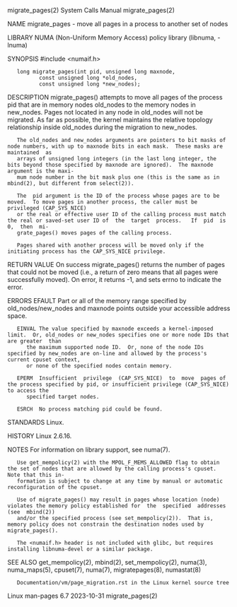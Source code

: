migrate_pages(2)						      System Calls Manual						      migrate_pages(2)

NAME
       migrate_pages - move all pages in a process to another set of nodes

LIBRARY
       NUMA (Non-Uniform Memory Access) policy library (libnuma, -lnuma)

SYNOPSIS
       #include <numaif.h>

       long migrate_pages(int pid, unsigned long maxnode,
			  const unsigned long *old_nodes,
			  const unsigned long *new_nodes);

DESCRIPTION
       migrate_pages()	attempts  to move all pages of the process pid that are in memory nodes old_nodes to the memory nodes in new_nodes.  Pages not located
       in any node in old_nodes will not be migrated.  As far as possible, the kernel maintains the relative topology relationship inside old_nodes during the
       migration to new_nodes.

       The old_nodes and new_nodes arguments are pointers to bit masks of node numbers, with up to maxnode bits in each mask.  These masks are	maintained  as
       arrays of unsigned long integers (in the last long integer, the bits beyond those specified by maxnode are ignored).  The maxnode argument is the maxi‐
       mum node number in the bit mask plus one (this is the same as in mbind(2), but different from select(2)).

       The  pid argument is the ID of the process whose pages are to be moved.	To move pages in another process, the caller must be privileged (CAP_SYS_NICE)
       or the real or effective user ID of the calling process must match the real or saved-set user ID of  the	 target	 process.   If	pid  is	 0,  then  mi‐
       grate_pages() moves pages of the calling process.

       Pages shared with another process will be moved only if the initiating process has the CAP_SYS_NICE privilege.

RETURN VALUE
       On  success  migrate_pages() returns the number of pages that could not be moved (i.e., a return of zero means that all pages were successfully moved).
       On error, it returns -1, and sets errno to indicate the error.

ERRORS
       EFAULT Part or all of the memory range specified by old_nodes/new_nodes and maxnode points outside your accessible address space.

       EINVAL The value specified by maxnode exceeds a kernel-imposed limit.  Or, old_nodes or new_nodes specifies one or more node IDs that are greater  than
	      the maximum supported node ID.  Or, none of the node IDs specified by new_nodes are on-line and allowed by the process's current cpuset context,
	      or none of the specified nodes contain memory.

       EPERM  Insufficient  privilege  (CAP_SYS_NICE)  to  move	 pages of the process specified by pid, or insufficient privilege (CAP_SYS_NICE) to access the
	      specified target nodes.

       ESRCH  No process matching pid could be found.

STANDARDS
       Linux.

HISTORY
       Linux 2.6.16.

NOTES
       For information on library support, see numa(7).

       Use get_mempolicy(2) with the MPOL_F_MEMS_ALLOWED flag to obtain the set of nodes that are allowed by the calling process's cpuset.  Note that this in‐
       formation is subject to change at any time by manual or automatic reconfiguration of the cpuset.

       Use of migrate_pages() may result in pages whose location (node) violates the memory policy established for  the	 specified  addresses  (see  mbind(2))
       and/or the specified process (see set_mempolicy(2)).  That is, memory policy does not constrain the destination nodes used by migrate_pages().

       The <numaif.h> header is not included with glibc, but requires installing libnuma-devel or a similar package.

SEE ALSO
       get_mempolicy(2), mbind(2), set_mempolicy(2), numa(3), numa_maps(5), cpuset(7), numa(7), migratepages(8), numastat(8)

       Documentation/vm/page_migration.rst in the Linux kernel source tree

Linux man-pages 6.7							  2023-10-31							      migrate_pages(2)
